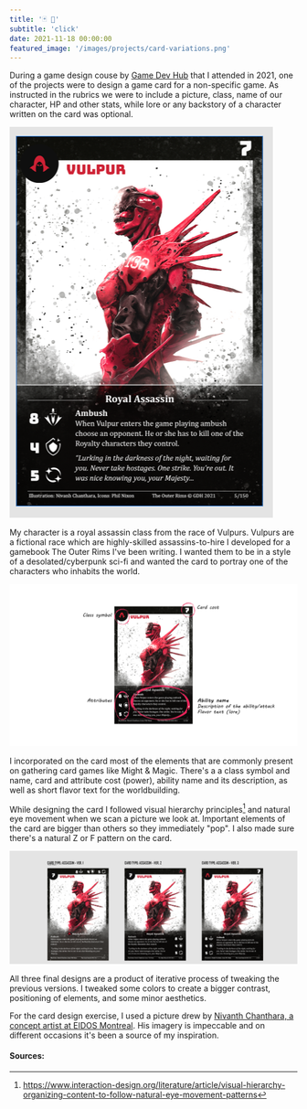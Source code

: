 ```yaml
---
title: '🃏 💭'
subtitle: 'click'
date: 2021-11-18 00:00:00
featured_image: '/images/projects/card-variations.png'
---
```


During a game design couse by <a href="https://www.gamedevhub.cz/">Game Dev Hub</a> that I attended in 2021, one of the projects were to design a game card for a non-specific game. As instructed in the rubrics we were to include a picture, class, name of our character, HP and other stats, while lore or any backstory of a character written on the card was optional.

![](/images/projects/vulpur-card.PNG)

My character is a royal assassin class from the race of Vulpurs. Vulpurs are a fictional race which are highly-skilled assassins-to-hire I developed for a gamebook The Outer Rims I've been writing. I wanted them to be in a style of a desolated/cyberpunk sci-fi and wanted the card to portray one of the characters who inhabits the world.

![](/images/projects/vulpur-desc.png)

I incorporated on the card most of the elements that are commonly present on gathering card games like Might & Magic. There's a a class symbol and name, card and attribute cost (power), ability name and its description, as well as short flavor text for the worldbuilding.

While designing the card I followed visual hierarchy principles[^1] and natural eye movement when we scan a picture we look at. Important elements of the card are bigger than others so they immediately "pop". I also made sure there's a natural Z or F pattern on the card. 

![](/images/projects/card-variations.png)

All three final designs are a product of iterative process of tweaking the previous versions. I tweaked some colors to create a bigger contrast, positioning of elements, and some minor aesthetics.

For the card design exercise, I used a picture drew by <a href="https://www.idea-academy.eu/concept-art-nivanh-chanthara-en">Nivanth Chanthara, a concept artist at EIDOS Montreal</a>. His imagery is impeccable and on different occasions it's been a source of my inspiration.

#### Sources:
[^1]: https://www.interaction-design.org/literature/article/visual-hierarchy-organizing-content-to-follow-natural-eye-movement-patterns